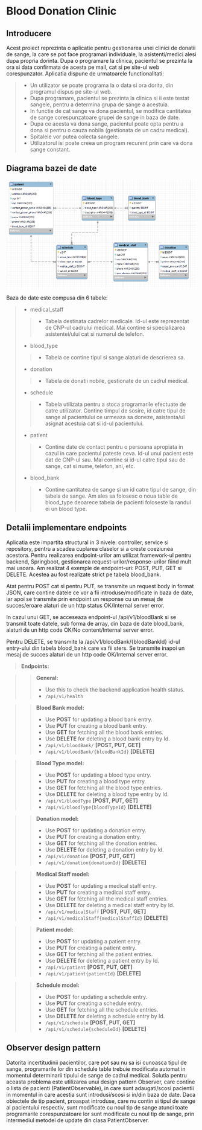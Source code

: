 # Blood Donation Clinic
## Introducere
 Acest proiect reprezinta o aplicatie pentru gestionarea unei clinici de donatii de sange, la care se pot face programari individuale, la asistenti/medici alesi dupa propria dorinta. Dupa o programare la clinica, pacientul se prezinta la ora si data confirmata de acesta pe mail, cat si pe site-ul web corespunzator. Aplicatia dispune de urmatoarele functionalitati:

> - Un utilizator se poate programa la o data si ora dorita, din programul dispus pe site-ul web.
> - Dupa programare, pacientul se prezinta la clinica si ii este testat sangele, pentru a determina grupa de sange a acestuia.
> - In functie de cat sange va dona pacientul, se modifica cantitatea de sange corespunzatoare grupei de sange in baza de date.
> - Dupa ce acesta va dona sange, pacientul poate opta pentru a dona si pentru o cauza nobila (gestionata de un cadru medical).
> - Spitalele vor putea colecta sangele.
> - Utilizatorul isi poate creea un program recurent prin care va dona sange constant.

## Diagrama bazei de date

![Database diagram](/docs/db_diagram.png)

Baza de date este compusa din 6 tabele:
> - medical_staff
> > - Tabela destinata cadrelor medicale. Id-ul este reprezentat de CNP-ul cadrului medical. Mai contine si specializarea asistentei/ului cat si numarul de telefon.
> - blood_type
> > - Tabela ce contine tipul si sange alaturi de descrierea sa.
> - donation
> > - Tabela de donatii nobile, gestionate de un cadrul medical.
> - schedule
> > - Tabela utilizata pentru a stoca programarile efectuate de catre utilizator. Contine timpul de sosire, id catre tipul de sange al pacientului ce urmeaza sa doneze, asistenta/ul asignat acestuia cat si id-ul pacientului.
> - patient
> > - Contine date de contact pentru o persoana apropiata in cazul in care pacientul pateste ceva. Id-ul unui pacient este dat de CNP-ul sau. Mai contine si id-ul catre tipul sau de sange, cat si nume, telefon, ani, etc.
> - blood_bank
> > - Contine cantitatea de sange si un id catre tipul de sange, din tabela de sange. Am ales sa folosesc o noua table de blood_type deoarece tabela de pacienti foloseste la randul ei un blood type.

## Detalii implementare endpoints
Aplicatia este impartita structural in 3 nivele: controller, service si repository, pentru a scadea cuplarea claselor si a creste coeziunea acestora.
Pentru realizarea endpoint-urilor am utilizat framework-ul pentru backend, Springboot, gestionarea request-urilor/response-urilor fiind mult mai usoara.
Am realizat 4 exemple de endpoint-uri: POST, PUT, GET si DELETE. Acestea au fost realizate strict pe tabela blood_bank.

Atat pentru POST cat si pentru PUT, se transmite un request body in format JSON, care contine datele ce vor a fii introduse/modificate in baza de date, iar apoi se transmite prin endpoint un response cu un mesaj de succes/eroare alaturi de un http status OK/Internal server error.

In cazul unui GET, se acceseaza endpoint-ul /api/v1/bloodBank si se transmit toate datele, sub forma de array, din baza de date blood_bank, alaturi de un http code OK/No content/Internal server error.

Pentru DELETE, se transmite la /api/v1/bloodBank/{bloodBankId} id-ul entry-ului din tabela blood_bank care va fii sters. Se transmite inapoi un mesaj de succes alaturi de un http code OK/Internal server error.

> **Endpoints:**

> > **General:**
> > - Use this to check the backend application health status.
> > - `/api/v1/health`

> > **Blood Bank model:**
> > - Use **POST** for updating a blood bank entry.
> > - Use **PUT** for creating a blood bank entry.
> > - Use **GET** for fetching all the blood bank entries.
> > - Use **DELETE** for deleting a blood bank entry by Id.
> > - `/api/v1/bloodBank/` **[POST, PUT, GET]**
> > - `/api/v1/bloodBank/{bloodBankId}` **[DELETE]**

> > **Blood Type model:**
> > - Use **POST** for updating a blood type entry.
> > - Use **PUT** for creating a blood type entry.
> > - Use **GET** for fetching all the blood type entries.
> > - Use **DELETE** for deleting a blood type entry by Id.
> > - `/api/v1/bloodType` **[POST, PUT, GET]**
> > - `/api/v1/bloodType{bloodTypeId}` **[DELETE]**

> > **Donation model:**
> > - Use **POST** for updating a donation entry.
> > - Use **PUT** for creating a donation entry.
> > - Use **GET** for fetching all the donation entries.
> > - Use **DELETE** for deleting a donation entry by Id.
> > - `/api/v1/donation` **[POST, PUT, GET]**
> > - `/api/v1/donation{donationId}` **[DELETE]**

> > **Medical Staff model:**
> > - Use **POST** for updating a medical staff entry.
> > - Use **PUT** for creating a medical staff entry.
> > - Use **GET** for fetching all the medical staff entries.
> > - Use **DELETE** for deleting a medical staff entry by Id.
> > - `/api/v1/medicalStaff` **[POST, PUT, GET]**
> > - `/api/v1/medicalStaff{medicalStaffId}` **[DELETE]**

> > **Patient model:**
> > - Use **POST** for updating a patient entry.
> > - Use **PUT** for creating a patient entry.
> > - Use **GET** for fetching all the patient entries.
> > - Use **DELETE** for deleting a patient entry by Id.
> > - `/api/v1/patient` **[POST, PUT, GET]**
> > - `/api/v1/patient{patientId}` **[DELETE]**

> > **Schedule model:**
> > - Use **POST** for updating a schedule entry.
> > - Use **PUT** for creating a schedule entry.
> > - Use **GET** for fetching all the schedule entries.
> > - Use **DELETE** for deleting a schedule entry by Id.
> > - `/api/v1/schedule` **[POST, PUT, GET]**
> > - `/api/v1/schedule{scheduleId}` **[DELETE]**

## Observer design pattern
Datorita incertitudinii pacientilor, care pot sau nu sa isi cunoasca tipul de sange, programarile lor din schedule table trebuie modificata automat in momentul determinarii tipului de sange de cadrul medical. Solutia pentru aceasta problema este utilizarea unui design pattern Observer, care contine o lista de pacienti (PatientObservable), in care sunt adaugati/scosi pacientii in momentul in care acestia sunt introdusi/scosi si in/din baza de date. 
Daca obiectele de tip pacient, proaspat introduse, care nu contin si tipul de sange al pacientului respectiv, sunt modificate cu noul tip de sange atunci toate programarile corespunzatoare lor sunt modificate cu noul tip de sange, prin intermediul metodei de update din clasa PatientObserver.
